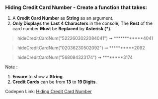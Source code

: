 ### Hiding Credit Card Number - Create a function that takes: 

1. A **Credit Card Number** as **String** as an argument. 
1. **Only Displays** the **Last 4 Characters** in the console, The **Rest** of the card number **Must** be **Replaced** by **Asterisk (&ast;)**.

> hideCreditCardNum("5222603022084041") ➞ &ast;&ast;&ast;&ast;&ast;&ast;&ast;&ast;&ast;&ast;&ast;&ast;4041

> hideCreditCardNum("02036230502092") ➞ &ast;&ast;&ast;&ast;&ast;&ast;&ast;&ast;&ast;&ast;2092

> hideCreditCardNum("568094323174") ➞ &ast;&ast;&ast;&ast;&ast;&ast;&ast;&ast;3174

Note : 

1. **Ensure** to show a **String**.
2. **Credit Cards** can be from **13** to **19 Digits**.

Codepen Link: [Hiding Credit Card Number](https://codepen.io/javascriptstudent/pen/KKdBaMQ?editors=0012)